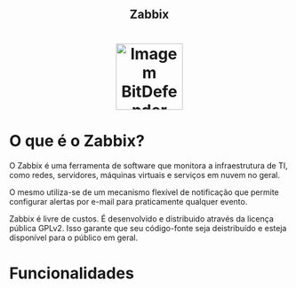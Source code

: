 <!-- Title -->

<p align="center">
  <h2 align="center">Zabbix</h2>
  <h1 align="center"><img src="https://ssd-disclosure.com/wp-content/uploads/2022/11/1_vloEha9mTCLM_SEnXdIUIw.png" alt="Imagem BitDefender" width="120"></h1>

  # O que é o Zabbix?
  <p> O Zabbix é uma ferramenta de software que monitora a infraestrutura de TI, como redes, servidores, máquinas virtuais e serviços em nuvem no geral. </p>

  <p>O mesmo utiliza-se de um mecanismo flexível de notificação que permite configurar alertas por e-mail para praticamente qualquer evento.

  <p> Zabbix é livre de custos. É desenvolvido e distribuido através da licença pública GPLv2. Isso garante que seu código-fonte seja deistribuído e esteja disponível para o público em geral.

# Funcionalidades
<P> 
